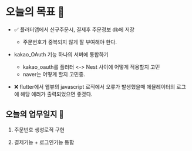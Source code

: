 # 오늘의 목표 🍌

- ✅ 플러터앱에서 신규주문시, 결제후 주문정보 db에 저장
	- 주문번호가 중복되지 않게 잘 부여해야 한다.
- kakao_OAuth 기능 하나의 서버에 통합하기
	- kakao_oauth를 플러터 <-> Nest 사이에 어떻게 적용할지 고민
	- naver는 어떻게 할지 고민중.

- ❌ flutter에서 웹뷰의 javascript 로직에서 오류가 발생했을때 에뮬레이터의 로그에 해당 에러가 출력되었으면 좋겠다.

## 오늘의 업무일지 📜

1. 주문번호 생성로직 구현

2. 결제기능 + 로그인기능 통합
